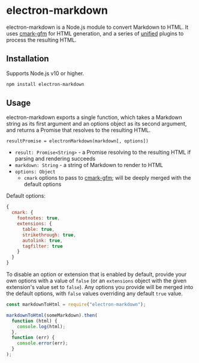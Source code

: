 # electron-markdown

electron-markdown is a Node.js module to convert Markdown to HTML. It uses [cmark-gfm](https://www.npmjs.com/package/cmark-gfm) for HTML generation, and a series of [unified](https://github.com/unifiedjs/unified) plugins to process the resulting HTML.

## Installation

Supports Node.js v10 or higher.

```bash
npm install electron-markdown
```

## Usage

electron-markdown exports a single function, which takes a Markdown string as its first argument and an options object as its second argument, and returns a Promise that resolves to the resulting HTML.

`resultPromise = electronMarkdown(markdown[, options])`

- `result: Promise<String>` - a Promise resolving to the resulting HTML if parsing and rendering succeeds
- `markdown: String` - a string of Markdown to render to HTML
- `options: Object`
  - `cmark` options to pass to [cmark-gfm](https://github.com/BinaryMuse/node-cmark-gfm#options); will be deeply merged with the default options

Default options:

```javascript
{
  cmark: {
    footnotes: true,
    extensions: {
      table: true,
      strikethrough: true,
      autolink: true,
      tagfilter: true
    }
  }
}
```

To disable an option or extension that is enabled by default, provide your own options with a value of `false` (or an `extensions` object with the given extension's value set to `false`). Any options you provide will be merged into the default options, with `false` values overriding any default `true` value.

```javascript
const markdownToHtml = require("electron-markdown");

markdownToHtml(someMarkdown).then(
  function (html) {
    console.log(html);
  },
  function (err) {
    console.error(err);
  }
);
```
